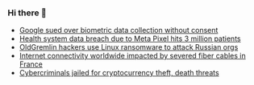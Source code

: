 ### Hi there 👋

<!--START_SECTION:feed-->
* [Google sued over biometric data collection without consent](https://www.bleepingcomputer.com/news/security/google-sued-over-biometric-data-collection-without-consent/)
* [Health system data breach due to Meta Pixel hits 3 million patients](https://www.bleepingcomputer.com/news/security/health-system-data-breach-due-to-meta-pixel-hits-3-million-patients/)
* [OldGremlin hackers use Linux ransomware to attack Russian orgs](https://www.bleepingcomputer.com/news/security/oldgremlin-hackers-use-linux-ransomware-to-attack-russian-orgs/)
* [Internet connectivity worldwide impacted by severed fiber cables in France](https://www.bleepingcomputer.com/news/technology/internet-connectivity-worldwide-impacted-by-severed-fiber-cables-in-france/)
* [Cybercriminals jailed for cryptocurrency theft, death threats](https://www.bleepingcomputer.com/news/security/cybercriminals-jailed-for-cryptocurrency-theft-death-threats/)
<!--END_SECTION:feed-->

<!--
**frankenk/frankenk** is a ✨ _special_ ✨ repository because its `README.md` (this file) appears on your GitHub profile.

Here are some ideas to get you started:

- 🔭 I’m currently working on ...
- 🌱 I’m currently learning ...
- 👯 I’m looking to collaborate on ...
- 🤔 I’m looking for help with ...
- 💬 Ask me about ...
- 📫 How to reach me: ...
- 😄 Pronouns: ...
- ⚡ Fun fact: ...
-->



